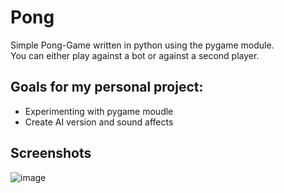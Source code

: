 # Pong
Simple Pong-Game written in python using the pygame module.\
You can either play against a bot or against a second player.


## Goals for my personal project:
* Experimenting with pygame moudle
* Create AI version and sound affects

## Screenshots 
![image](https://user-images.githubusercontent.com/45977036/110311630-bcc63000-800c-11eb-8610-749a1d7b75f8.png)
